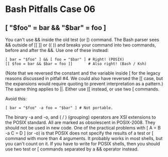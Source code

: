 # Bash Pitfalls Case 06
## [ "$foo" = bar && "$bar" = foo ]

You can't use && inside the old test (or [) command. The Bash parser sees && outside of [[ ]] or (( )) and breaks your command into two commands, before and after the &&. Use one of these instead:

```shell
[ bar = "$foo" ] && [ foo = "$bar" ] # Right! (POSIX)
[[ $foo = bar && $bar = foo ]]       # Also right! (Bash / Ksh)
```

(Note that we reversed the constant and the variable inside [ for the legacy reasons discussed in pitfall #4. We could also have reversed the [[ case, but the expansions would require quoting to prevent interpretation as a pattern.) The same thing applies to ||. Either use [[ instead, or use two [ commands.

Avoid this:

```shell
[ bar = "$foo" -a foo = "$bar" ] # Not portable.
```

The binary -a and -o, and ( / ) (grouping) operators are XSI extensions to the POSIX standard. All are marked as obsolescent in POSIX-2008. They should not be used in new code. One of the practical problems with [ A = B -a C = D ] (or -o) is that POSIX does not specify the results of a test or [ command with more than 4 arguments. It probably works in most shells, but you can't count on it. If you have to write for POSIX shells, then you should use two test or [ commands separated by a && operator instead.